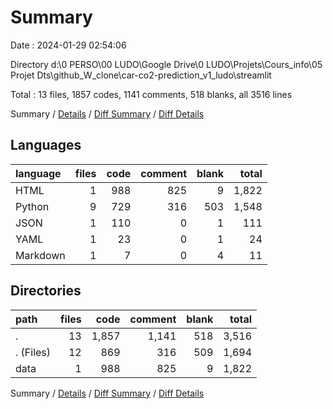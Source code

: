 # Summary

Date : 2024-01-29 02:54:06

Directory d:\\0 PERSO\\00 LUDO\\Google Drive\\0 LUDO\\Projets\\Cours_info\\05 Projet Dts\\github_W_clone\\car-co2-prediction_v1_ludo\\streamlit

Total : 13 files,  1857 codes, 1141 comments, 518 blanks, all 3516 lines

Summary / [Details](details.md) / [Diff Summary](diff.md) / [Diff Details](diff-details.md)

## Languages
| language | files | code | comment | blank | total |
| :--- | ---: | ---: | ---: | ---: | ---: |
| HTML | 1 | 988 | 825 | 9 | 1,822 |
| Python | 9 | 729 | 316 | 503 | 1,548 |
| JSON | 1 | 110 | 0 | 1 | 111 |
| YAML | 1 | 23 | 0 | 1 | 24 |
| Markdown | 1 | 7 | 0 | 4 | 11 |

## Directories
| path | files | code | comment | blank | total |
| :--- | ---: | ---: | ---: | ---: | ---: |
| . | 13 | 1,857 | 1,141 | 518 | 3,516 |
| . (Files) | 12 | 869 | 316 | 509 | 1,694 |
| data | 1 | 988 | 825 | 9 | 1,822 |

Summary / [Details](details.md) / [Diff Summary](diff.md) / [Diff Details](diff-details.md)